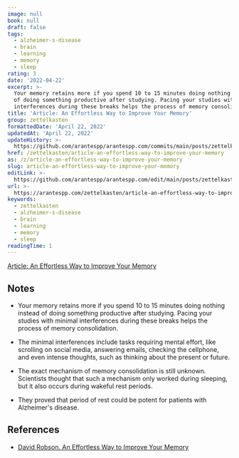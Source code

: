 ```yaml
---
image: null
book: null
draft: false
tags:
  - alzheimer-s-disease
  - brain
  - learning
  - memory
  - sleep
rating: 3
date: '2022-04-22'
excerpt: >-
  Your memory retains more if you spend 10 to 15 minutes doing nothing instead
  of doing something productive after studying. Pacing your studies with minimal
  interferences during these breaks helps the process of memory consolidation.
title: 'Article: An Effortless Way to Improve Your Memory'
group: zettelkasten
formattedDate: 'April 22, 2022'
updatedAt: 'April 22, 2022'
updateHistory: >-
  https://github.com/arantespp/arantespp.com/commits/main/posts/zettelkasten/article-an-effortless-way-to-improve-your-memory.md
href: /zettelkasten/article-an-effortless-way-to-improve-your-memory
as: /z/article-an-effortless-way-to-improve-your-memory
slug: article-an-effortless-way-to-improve-your-memory
editLink: >-
  https://github.com/arantespp/arantespp.com/edit/main/posts/zettelkasten/article-an-effortless-way-to-improve-your-memory.md
url: >-
  https://arantespp.com/zettelkasten/article-an-effortless-way-to-improve-your-memory
keywords:
  - zettelkasten
  - alzheimer-s-disease
  - brain
  - learning
  - memory
  - sleep
readingTime: 1
---
```


[Article: An Effortless Way to Improve Your Memory](https://getpocket.com/explore/item/an-effortless-way-to-improve-your-memory)

## Notes

- Your memory retains more if you spend 10 to 15 minutes doing nothing instead of doing something productive after studying. Pacing your studies with minimal interferences during these breaks helps the process of memory consolidation.

- The minimal interferences include tasks requiring mental effort, like scrolling on social media, answering emails, checking the cellphone, and even intense thoughts, such as thinking about the present or future.

- The exact mechanism of memory consolidation is still unknown. Scientists thought that such a mechanism only worked during sleeping, but it also occurs during wakeful rest periods.

- They proved that period of rest could be potent for patients with Alzheimer's disease.

## References

- [David Robson. An Effortless Way to Improve Your Memory](https://getpocket.com/explore/item/an-effortless-way-to-improve-your-memory)
